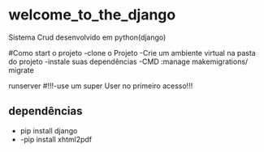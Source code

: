 # welcome_to_the_django
Sistema Crud desenvolvido em python(django)

#Como start o projeto
-clone o Projeto
-Crie um ambiente virtual na pasta do projeto
-instale suas dependências
-CMD :manage makemigrations/ migrate

runserver
#!!!-use um super User no primeiro acesso!!!


## dependências
- pip install django 
- -pip install xhtml2pdf
